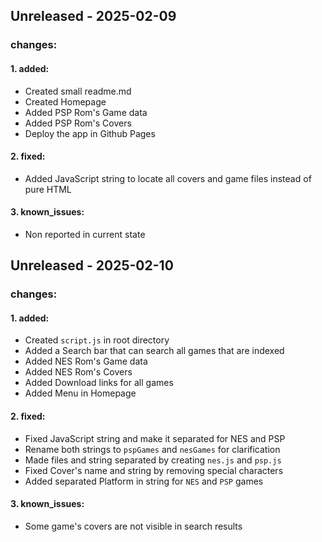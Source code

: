 ## Unreleased - 2025-02-09

### changes:

  #### 1. added:

- Created small readme.md 
- Created Homepage
- Added PSP Rom's Game data
- Added PSP Rom's Covers
- Deploy the app in Github Pages

 #### 2. fixed:

- Added JavaScript string to locate all covers and game files instead of pure HTML

 #### 3. known_issues:
    
- Non reported in current state

## Unreleased - 2025-02-10

### changes:

  #### 1. added:

- Created `script.js` in root directory
- Added a Search bar that can search all games that are indexed
- Added NES Rom's Game data
- Added NES Rom's Covers
- Added Download links for all games
- Added Menu in Homepage

 #### 2. fixed:

- Fixed JavaScript string and make it separated for NES and PSP
- Rename both strings to `pspGames` and `nesGames` for clarification
- Made files and string separated by creating `nes.js` and `psp.js`
- Fixed Cover's name and string by removing special characters
- Added separated Platform in string for `NES` and `PSP` games

 #### 3. known_issues:
    
- Some game's covers are not visible in search results
